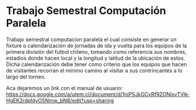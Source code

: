 # Trabajo Semestral Computación Paralela
Trabajo semestral computacion paralela el cual consiste en generar un fixture 
o calendarización de jornadas de ida y vuelta para los equipos de la 
primera división del futbol chileno, tomando como referencia sus nombres, 
estadios donde hacen local y la longitud y latitud de la ubicación de estos.
Dicha calendarización debe tener como criterio que los equipos que hacen de 
visitantes recorran el mínimo camino al visitar a sus contrincantes a lo
largo del torneo.

Aca dejaremos un link con el manual de usuario: 
https://docs.google.com/a/utem.cl/document/d/1niP5JkGCvRf9ZONisvTVlk-HgEK2rdpIdyO5Nmw_bN8/edit?usp=sharing

